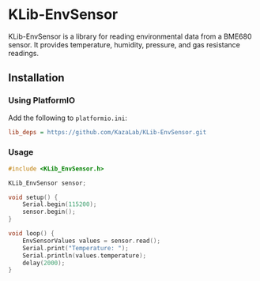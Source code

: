 # KLib-EnvSensor

KLib-EnvSensor is a library for reading environmental data from a BME680 sensor. It provides temperature, humidity, pressure, and gas resistance readings.

## Installation
### Using PlatformIO

Add the following to `platformio.ini`:

```ini
lib_deps = https://github.com/KazaLab/KLib-EnvSensor.git
```

### Usage

```cpp
#include <KLib_EnvSensor.h>

KLib_EnvSensor sensor;

void setup() {
    Serial.begin(115200);
    sensor.begin();
}

void loop() {
    EnvSensorValues values = sensor.read();
    Serial.print("Temperature: ");
    Serial.println(values.temperature);
    delay(2000);
}
```

